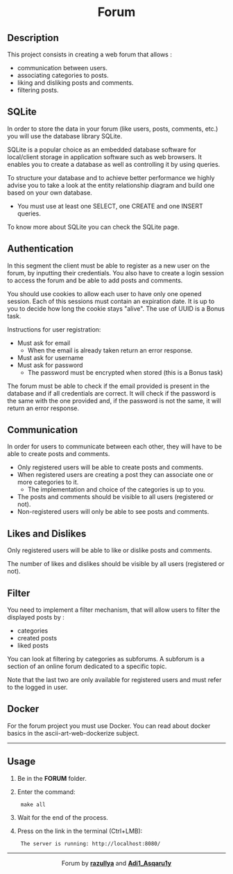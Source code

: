 <h1 align="center">Forum</h1>

## Description
This project consists in creating a web forum that allows :

- communication between users.
- associating categories to posts.
- liking and disliking posts and comments.
- filtering posts.

## SQLite

In order to store the data in your forum (like users, posts, comments, etc.) you will use the database library SQLite.

SQLite is a popular choice as an embedded database software for local/client storage in application software such as web browsers. It enables you to create a database as well as controlling it by using queries.

To structure your database and to achieve better performance we highly advise you to take a look at the entity relationship diagram and build one based on your own database.

- You must use at least one SELECT, one CREATE and one INSERT queries.

To know more about SQLite you can check the SQLite page.
## Authentication

In this segment the client must be able to  register as a new user on the forum, by inputting their credentials. You also have to create a login session to access the forum and be able to add posts and comments.

You should use cookies to allow each user to have only one opened session. Each of this sessions must contain an expiration date. It is up to you to decide how long the cookie stays "alive". The use of UUID is a Bonus task.

Instructions for user registration:

- Must ask for email
    - When the email is already taken return an error response.
- Must ask for username
- Must ask for password
    - The password must be encrypted when stored (this is a Bonus task)

The forum must be able to check if the email provided is present in the database and if all credentials are correct. It will check if the password is the same with the one provided and, if the password is not the same, it will return an error response.
## Communication

In order for users to communicate between each other, they will have to be able to create posts and comments.

- Only registered users will be able to create posts and comments.
- When registered users are creating a post they can associate one or more categories to it.
    - The implementation and choice of the categories is up to you.
- The posts and comments should be visible to all users (registered or not).
- Non-registered users will only be able to see posts and comments.

## Likes and Dislikes

Only registered users will be able to like or dislike posts and comments.

The number of likes and dislikes should be visible by all users (registered or not).
## Filter

You need to implement a filter mechanism, that will allow users to filter the displayed posts by :

- categories
- created posts
-  liked posts

You can look at filtering by categories as subforums. A subforum is a section of an online forum dedicated to a specific topic.

Note that the last two are only available for registered users and must refer to the logged in user.
## Docker

For the forum project you must use Docker. You can read about docker basics in the ascii-art-web-dockerize subject.

---

## Usage
1. Be in the <b>FORUM</b> folder.

2. Enter the command:

        make all

3. Wait for the end of the process.

4. Press on the link in the terminal (Ctrl+LMB):

        The server is running: http://localhost:8080/

---



<div align="center">Forum by <b><a href="https://01.alem.school/git/razullya">razullya</a></b> and <b><a href="https://01.alem.school/git/Adi1_Asqaru1y">Adi1_Asqaru1y</a></b></div>

